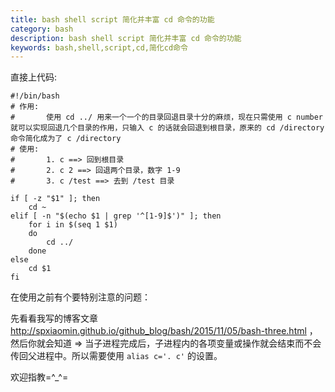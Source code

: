 ```yaml
---
title: bash shell script 简化并丰富 cd 命令的功能
category: bash
description: bash shell script 简化并丰富 cd 命令的功能
keywords: bash,shell,script,cd,简化cd命令
---
```


直接上代码:

    #!/bin/bash
    # 作用:
    #       使用 cd ../ 用来一个一个的目录回退目录十分的麻烦，现在只需使用 c number 就可以实现回退几个目录的作用，只输入 c 的话就会回退到根目录，原来的 cd /directory 命令简化成为了 c /directory
    # 使用:
    #       1. c ==> 回到根目录
    #       2. c 2 ==> 回退两个目录，数字 1-9
    #       3. c /test ==> 去到 /test 目录
    
    if [ -z "$1" ]; then
        cd ~
    elif [ -n "$(echo $1 | grep '^[1-9]$')" ]; then
        for i in $(seq 1 $1)
        do
            cd ../
        done
    else
        cd $1
    fi
    
在使用之前有个要特别注意的问题：

先看看我写的博客文章 <http://spxiaomin.github.io/github_blog/bash/2015/11/05/bash-three.html> ，然后你就会知道 => 当子进程完成后，子进程内的各项变量或操作就会结束而不会传回父进程中。所以需要使用 `alias c='. c'` 的设置。
    
欢迎指教=^_^=
